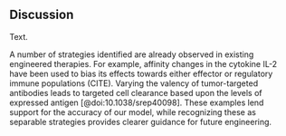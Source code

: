 ## Discussion

<!-- Summary. -->

Text.




<!-- A number of strategies are already employed. -->

A number of strategies identified are already observed in existing engineered therapies. For example, affinity changes in the cytokine IL-2 have been used to bias its effects towards either effector or regulatory immune populations (CITE). Varying the valency of tumor-targeted antibodies leads to targeted cell clearance based upon the levels of expressed antigen [@doi:10.1038/srep40098]. These examples lend support for the accuracy of our model, while recognizing these as separable strategies provides clearer guidance for future engineering.

<!-- Still need to implement others. -->





<!-- No strategies for NOT relationships. -->






<!-- Impressive range of logic can be built without cells involved. -->